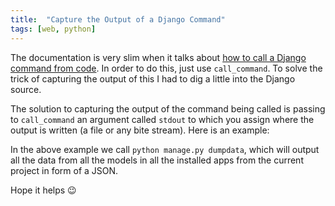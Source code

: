 ```yaml
---
title:  "Capture the Output of a Django Command"
tags: [web, python]
---
```



The documentation is very slim when it talks about [how to call a Django command from code](https://docs.djangoproject.com/en/2.1/ref/django-admin/#running-management-commands-from-your-code). In order to do this, just use `call_command`. To solve the trick of capturing the output of this I had to dig a little into the Django source.

The solution to capturing the output of the command being called is passing to `call_command` an argument called `stdout` to which you assign where the output is written (a file or any bite stream). Here is an example:

<script src="https://gist.github.com/surdu/5db721a9970b3e59af82af932d73c4d1.js"></script>

In the above example we call `python manage.py dumpdata`, which will output all the data from all the models in all the installed apps from the current project in form of a JSON.

Hope it helps 😉
